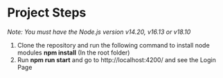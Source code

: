 # Project Steps

*Note: You must have  the Node.js version v14.20, v16.13 or v18.10*

1. Clone the repository and run the following command to install node modules **npm install** (In the root folder)
2. Run **npm run start** and go to http://localhost:4200/ and see the Login Page


